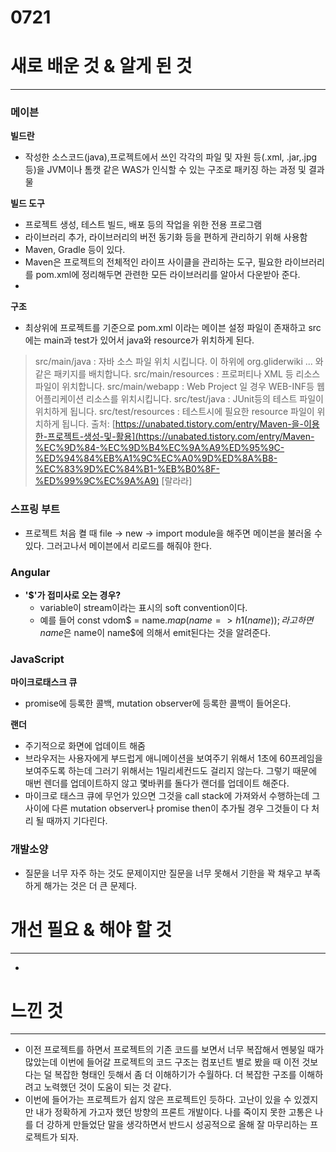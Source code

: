 # 0721

# 새로 배운 것 & 알게 된 것

---

### 메이븐

**빌드란**

- 작성한 소스코드(java),프로젝트에서 쓰인 각각의 파일 및 자원 등(.xml, .jar,.jpg 등)을 JVM이나 톰캣 같은 WAS가 인식할 수 있는 구조로 패키징 하는 과정 및 결과물

**빌드 도구**

- 프로젝트 생성, 테스트 빌드, 배포 등의 작업을 위한 전용 프로그램
- 라이브러리 추가, 라이브러리의 버전 동기화 등을 편하게 관리하기 위해 사용함
- Maven, Gradle 등이 있다.
- Maven은 프로젝트의 전체적인 라이프 사이클을 관리하는 도구, 필요한 라이브러리를 pom.xml에 정리해두면 관련한 모든 라이브러리를 알아서 다운받아 준다.
- 

**구조**

- 최상위에 프로젝트를 기준으로 pom.xml 이라는 메이븐 설정 파일이 존재하고 src에는 main과 test가 있어서 java와 resource가 위치하게 된다.

> src/main/java : 자바 소스 파일 위치 시킵니다. 이 하위에 org.gliderwiki ... 와 같은 패키지를 배치합니다.
src/main/resources : 프로퍼티나 XML 등 리소스 파일이 위치합니다.
src/main/webapp : Web Project 일 경우 WEB-INF등 웹 어플리케이션 리소스를 위치시킵니다.
src/test/java : JUnit등의 테스트 파일이 위치하게 됩니다.
src/test/resources : 테스트시에 필요한 resource 파일이 위치하게 됩니다.
출처: [https://unabated.tistory.com/entry/Maven-을-이용한-프로젝트-생성-및-활용](https://unabated.tistory.com/entry/Maven-%EC%9D%84-%EC%9D%B4%EC%9A%A9%ED%95%9C-%ED%94%84%EB%A1%9C%EC%A0%9D%ED%8A%B8-%EC%83%9D%EC%84%B1-%EB%B0%8F-%ED%99%9C%EC%9A%A9) [랄라라]

### 스프링 부트

- 프로젝트 처음 켤 때 file → new → import module을 해주면 메이븐을 불러올 수 있다. 그러고나서 메이븐에서 리로드를 해줘야 한다.

### Angular

- **'$'가 접미사로 오는 경우?**
    - variable이 stream이라는 표시의 soft convention이다.
    - 예를 들어 const vdom$ = name$.map(name => h1(name));라고 하면 name$은 name이 name$에 의해서 emit된다는 것을 알려준다.

### JavaScript

**마이크로태스크 큐**

- promise에 등록한 콜백, mutation observer에 등록한 콜백이 들어온다.

**랜더**

- 주기적으로 화면에 업데이트 해줌
- 브라우저는 사용자에게 부드럽게 애니메이션을 보여주기 위해서 1초에 60프레임을 보여주도록 하는데 그러기 위해서는 1밀리세컨드도 걸리지 않는다. 그렇기 때문에 매번 렌더를 업데이트하지 않고 몇바퀴를 돌다가 랜더를 업데이트 해준다.
- 마이크로 태스크 큐에 무언가 있으면 그것을 call stack에 가져와서 수행하는데 그 사이에 다른 mutation observer나 promise then이 추가될 경우 그것들이 다 처리 될 때까지 기다린다.

### 개발소양

- 질문을 너무 자주 하는 것도 문제이지만 질문을 너무 못해서 기한을 꽉 채우고 부족하게 해가는 것은 더 큰 문제다.

# 개선 필요 & 해야 할 것

---

- 

# 느낀 것

---

- 이전 프로젝트를 하면서 프로젝트의 기존 코드를 보면서 너무 복잡해서 멘붕일 때가 많았는데 이번에 들어갈 프로젝트의 코드 구조는 컴포넌트 별로 봤을 때 이전 것보다는 덜 복잡한 형태인 듯해서 좀 더 이해하기가 수월하다. 더 복잡한 구조를 이해하려고 노력했던 것이 도움이 되는 것 같다.
- 이번에 들어가는 프로젝트가 쉽지 않은 프로젝트인 듯하다. 고난이 있을 수 있겠지만 내가 정확하게 가고자 했던 방향의 프론트 개발이다. 나를 죽이지 못한 고통은 나를 더 강하게 만들었단 말을 생각하면서 반드시 성공적으로 올해 잘 마무리하는 프로젝트가 되자.